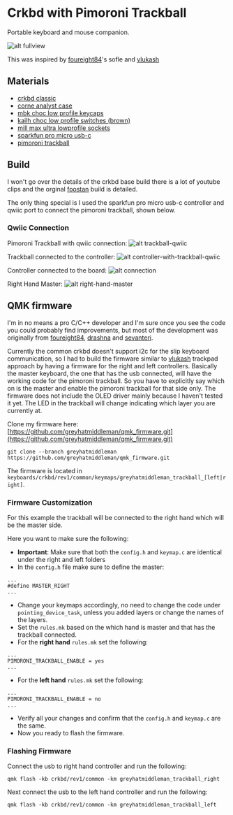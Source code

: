 # Crkbd with Pimoroni Trackball
Portable keyboard and mouse companion.

![alt fullview][fullview]

This was inspired by [foureight84](https://github.com/foureight84/sofle-keyboard-pimoroni)'s sofle and [vlukash](https://github.com/vlukash/corne-trackpad)


## Materials
- [crkbd classic](https://www.littlekeyboards.com/collections/corne-pcb-kits/products/crkbd-classic-essentials-kit)
- [corne analyst case](https://www.littlekeyboards.com/collections/corne-cases/products/corne-analyst-case)
- [mbk choc low profile keycaps](https://www.littlekeyboards.com/collections/keycaps/products/mbk-choc-low-profile-keycaps)
- [kailh choc low profile switches (brown)](https://www.littlekeyboards.com/collections/keyboard-switches/products/kailh-choc-low-profile-switches)
- [mill max ultra lowprofile sockets](https://www.littlekeyboards.com/collections/miscellaneous/products/mill-max-ultra-low-profile-sockets)
- [sparkfun pro micro usb-c](https://www.sparkfun.com/products/15795)
- [pimoroni trackball](https://shop.pimoroni.com/products/trackball-breakout)


## Build
I won't go over the details of the crkbd base build there is a lot of youtube clips and the orginal [foostan](https://github.com/foostan/crkbd) build is detailed.

The only thing special is I used the sparkfun pro micro usb-c controller and qwiic port to connect the pimoroni trackball, shown below.


### Qwiic Connection
Pimoroni Trackball with qwiic connection:
![alt trackball-qwiic][trackball-qwiic]

Trackball connected to the controller:
![alt controller-with-trackball-qwiic][controller-with-trackball-qwiic]

Controller connected to the board:
![alt connection][connection]

Right Hand Master:
![alt right-hand-master][right-hand-master]


## QMK firmware
I'm in no means a pro C/C++ developer and I'm sure once you see the code you could probably find improvements, but most of the development was originally from [foureight84](https://github.com/foureight84/qmk_firmware/tree/sofle_foureight84/keyboards/sofle/keymaps/foureight84), [drashna](https://github.com/drashna) and [sevanteri](https://github.com/sevanteri/qmk_firmware/tree/master/users/sevanteri).

Currently the common crkbd doesn't support i2c for the slip keyboard communication, so I had to build the firmware similar to [vlukash](https://github.com/qmk/qmk_firmware/tree/master/keyboards/crkbd/keymaps) trackpad approach by having a firmware for the right and left controllers. Basically the master keyboard, the one that has the usb connected, will have the working code for the pimoroni trackball. So you have to explicitly say which on is the master and enable the pimoroni trackball for that side only. The firmware does not include the OLED driver mainly because I haven't tested it yet. The LED in the trackball will change indicating which layer you are currently at.

Clone my firmware here:
[https://github.com/greyhatmiddleman/qmk_firmware.git](https://github.com/greyhatmiddleman/qmk_firmware.git)

```
git clone --branch greyhatmiddleman https://github.com/greyhatmiddleman/qmk_firmware.git
```

The firmware is located in ```keyboards/crkbd/rev1/common/keymaps/greyhatmiddleman_trackball_[left|right]```.

### Firmware Customization
For this example the trackball will be connected to the right hand which will be the master side.

Here you want to make sure the following:

- __Important__: Make sure that both the ```config.h``` and ```keymap.c``` are identical under the right and left folders
- In the ```config.h``` file make sure to define the master:
```
...
#define MASTER_RIGHT
...
```
- Change your keymaps accordingly, no need to change the code under ```pointing_device_task```, unless you added layers or change the names of the layers.
- Set the ```rules.mk``` based on the which hand is master and that has the trackball connected.
 - For the __right hand__ ```rules.mk``` set the following:
 ```
 ...
 PIMORONI_TRACKBALL_ENABLE = yes
 ...
 ```
 - For the __left hand__ ```rules.mk``` set the following:
 ```
 ...
 PIMORONI_TRACKBALL_ENABLE = no
 ...
 ```
 - Verify all your changes and confirm that the ```config.h``` and ```keymap.c``` are the same.
 - Now you ready to flash the firmware.

### Flashing Firmware
Connect the usb to right hand controller and run the following:
```
qmk flash -kb crkbd/rev1/common -km greyhatmiddleman_trackball_right
```

Next connect the usb to the left hand controller and run the following:
```
qmk flash -kb crkbd/rev1/common -km greyhatmiddleman_trackball_left
```


[connection]: https://raw.githubusercontent.com/greyhatmiddleman/crkbd-pimoroni-trackball/main/images/connection.jpg
[controller-with-trackball-qwiic]: https://raw.githubusercontent.com/greyhatmiddleman/crkbd-pimoroni-trackball/main/images/controller-with-trackball-qwiic.jpg
[fullview]: https://raw.githubusercontent.com/greyhatmiddleman/crkbd-pimoroni-trackball/main/images/fullview.jpg
[right-hand-master]: https://raw.githubusercontent.com/greyhatmiddleman/crkbd-pimoroni-trackball/main/images/right-hand-master.jpg
[trackball-qwiic]: https://raw.githubusercontent.com/greyhatmiddleman/crkbd-pimoroni-trackball/main/images/trackball-qwiic.jpg

